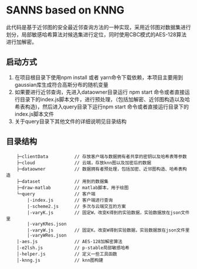 # SANNS based on KNNG
  此代码是基于近邻图的安全最近邻查询方法的一种实现，采用近邻图对数据集进行划分，局部敏感哈希算法对候选集进行定位，同时使用CBC模式的AES-128算法进行加解密。

## 启动方式
  1. 在项目根目录下使用npm install 或者 yarn命令下载依赖，本项目主要用到gaussian库生成符合高斯分布的随机变量
  2. 如果要进行近邻查询，先进入dataowner目录运行 npm start 命令或者直接运行目录下的index.js脚本文件，进行预处理，（包括加解密、近邻图构造以及哈希表构造)，然后进入query目录下运行npm start 命令或者直接运行目录下的index.js脚本文件
  3. 关于query目录下其他文件的详细说明见目录结构
  
## 目录结构

```
    ├─clientData          // 存放客户端与数据拥有者共享的密钥以及哈希表等参数
    ├─cloud               // 云端，存放knn图以及加密后的数据
    ├─dataowner           // 数据拥有者预处理，包括加密、近邻图构造、哈希表构造
    ├─dataset             // 用到的数据集
    ├─draw-matlab         // matlab脚本，用于绘图
    └─query               // 客户端
        |-index.js        // 客户端进行查询
        |-scheme2.js      // 多次与云端交互的方案
        |-varyK.js        // 固定W，改变K得到的实验数据，实验数据放在json文件里
        |-varyKRes.json
        |-varyW.js        // 固定K，改变W得到实验数据，实验数据放在json文件里
        |-varyWRes.json
    |-aes.js              // AES-128加解密算法
    │-e2lsh.js            // p-stable局部敏感哈希
    │-helper.js           // 定义一些工具函数
    │-knng.js             // knn图构建
```